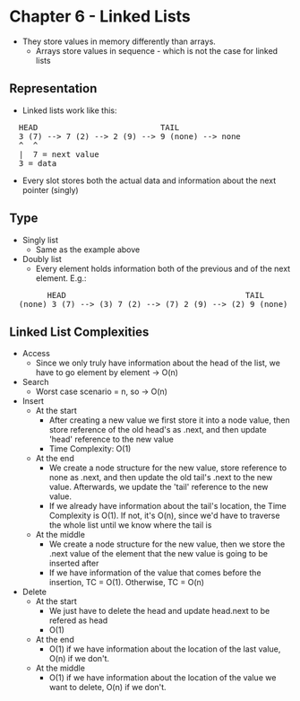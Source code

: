 # Chapter 6 - Linked Lists
* They store values in memory differently than arrays.
  * Arrays store values in sequence - which is not the case for linked lists

## Representation
* Linked lists work like this:
<pre>
  HEAD                          TAIL
  3 (7) --> 7 (2) --> 2 (9) --> 9 (none) --> none
  ^  ^
  |  7 = next value
  3 = data
</pre>
* Every slot stores both the actual data and information about the next pointer (singly)

## Type
* Singly list
  * Same as the example above
* Doubly list
  * Every element holds information both of the previous and of the next element. E.g.:
<pre>
        HEAD                                      TAIL
  (none) 3 (7) --> (3) 7 (2) --> (7) 2 (9) --> (2) 9 (none) --> none  
</pre>

## Linked List Complexities
* Access
  * Since we only truly have information about the head of the list, we have to go element by element -> O(n)
* Search
  * Worst case scenario = n, so -> O(n)
* Insert
  * At the start
    * After creating a new value we first store it into a node value, then store reference of the old head's as .next, and then update 'head' reference to the new value
    * Time Complexity: O(1)
  * At the end
    * We create a node structure for the new value, store reference to none as .next, and then update the old tail's .next to the new value. Afterwards, we update the 'tail' reference to the new value.
    * If we already have information about the tail's location, the Time Complexity is O(1). If not, it's O(n), since we'd have to traverse the whole list until we know where the tail is
  * At the middle
    * We create a node structure for the new value, then we store the .next value of the element that the new value is going to be inserted after
    * If we have information of the value that comes before the insertion, TC = O(1). Otherwise, TC = O(n)
* Delete
  * At the start
    * We just have to delete the head and update head.next to be refered as head
    * O(1)
  * At the end
    * O(1) if we have information about the location of the last value, O(n) if we don't.
  * At the middle
    * O(1) if we have information about the location of the value we want to delete, O(n) if we don't.